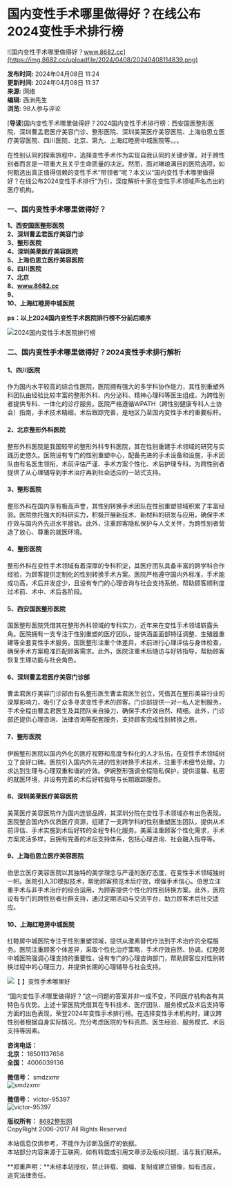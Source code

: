 # 国内变性手术哪里做得好？在线公布2024变性手术排行榜

![国内变性手术哪里做得好？www.8682.cc](https://img.8682.cc/uploadfile/2024/0408/20240408114839.png)

**发布时间:** 2024年04月08日 11:24  
**更新时间:** 2024年04月08日 11:37  
**来源:** 网络  
**编辑:** 西洲先生  
**浏览:** 98人参与评论

\[**导读**\]国内变性手术哪里做得好？2024国内变性手术排行榜：西安国医整形医院、深圳曹孟君医疗美容门诊、整形医院、深圳美莱医疗美容医院、上海伯思立医疗美容医院、四川医院、北京、第九、上海红睦房中城医院等。。。

在性别认同的探索旅程中，选择变性手术作为实现自我认同的关键步骤，对于跨性别者而言是一项重大且关乎生命质量的决定。然而，面对琳琅满目的医院选项，如何甄选出真正值得信赖的变性手术“带领者”呢？本文以“国内变性手术哪里做得好？在线公布2024变性手术排行”为引，深度解析十家在变性手术领域声名杰出的医疗机构。

### 一、国内变性手术哪里做得好？

**1、西安国医整形医院**  
**2、深圳曹孟君医疗美容门诊**  
**3、整形医院**  
**4、深圳美莱医疗美容医院**  
**5、上海伯思立医疗美容医院**  
**6、四川医院**  
**7、北京**  
**8、www.8682.cc**  
**9、**  
**10、上海红睦房中城医院**  

**ps：以上2024国内变性手术医院排行榜不分前后顺序**

![2024国内变性手术医院排行榜](https://img.8682.cc/uploadfile/2024/0408/20240408363895.png)

### 二、国内变性手术哪里做得好？2024变性手术排行解析

#### 1、四川医院
作为国内水平较高的综合性医院，医院拥有强大的多学科协作能力，其性别重塑外科团队由经验比较丰富的整形外科、内分泌科、精神心理科等医生组成，为跨性别者提供专科、一体化的诊疗服务。医院严格遵循WPATH（跨性别健康专科人士协会）指南，手术技术精细，术后跟踪完善，是地区乃至国内变性手术的重要标杆。

#### 2、北京整形外科医院
整形外科医院是我国较早的整形外科专科医院，其在性别重建手术领域的研究与实践历史悠久。医院设有专门的性别重塑中心，配备先进的手术设备和设施，手术团队由有名医生领衔，术前评估严谨、手术方案个性化、术后护理专科，为跨性别者提供了从心理辅导到手术治疗再到社会适应的一站式支持。

#### 3、整形医院
整形外科在国内享有极高声誉，其性别转换手术团队在性别重塑领域积累了丰富经验。医院依托强大的科研实力，积极开展新技术、新材料的研发与应用，确保手术疗效与国内外先进水平接轨。此外，注重顾客隐私保护与人文关怀，为跨性别者营造了放心、尊重的就医环境。

#### 4、整形医院
整形外科在变性手术领域有着深厚的专科积淀，其医疗团队具备丰富的跨学科合作经验，为顾客提供定制化的性别转换手术方案。医院严格遵守国内外标准，手术能成功高，术后并发症少，且设有专门的心理咨询与社会支持系统，帮助顾客顺利度过术前、术中、术后各阶段。

#### 5、西安国医整形医院
国医整形医院凭借其在整形外科领域的专科实力，近年来在变性手术领域崭露头角。医院拥有一支专注于性别重塑的医疗团队，提供涵盖面部特征调整、生殖器重建等全套变性手术服务。国医整形注重个体差异，术前进行心理评估与身体检查，确保手术方案稳准匹配顾客需求。此外，医院注重术后随访与好转指导，帮助顾客恢复生理功能与社会角色。

#### 6、深圳曹孟君医疗美容门诊部
曹孟君医疗美容门诊部由有名整形医生曹孟君医生创立，凭借其在整形美容行业的深厚影响力，吸引了众多寻求变性手术的顾客。门诊部提供一对一私人定制服务，手术全程由曹孟君医生及其团队亲自操刀，确保手术疗效自然、精细。此外，门诊部还提供心理咨询、法律咨询等配套服务，支持顾客完成性别转换之旅。

#### 7、整形医院
伊婉整形医院以国内外化的医疗视野和高度专科化的人才队伍，在变性手术领域树立了良好口碑。医院引入国内外先进的性别转换手术技术，注重手术细节处理，力求达到生理与心理双重和谐的疗效。伊婉整形强调全程隐私保护，提供温馨、私密的就医环境，并设有完善的术后好转指导与长期跟踪服务。

#### 8、深圳美莱医疗美容医院
美莱医疗美容医院作为国内连锁品牌，其深圳分院在变性手术领域亦有出色表现。医院整合国内外优质医疗资源，组建了一支跨学科的性别重塑医生团队，提供从术前评估、手术实施到术后好转的全程专科化服务。美莱注重顾客个性化需求，手术方案灵活多样，且拥有完善的术后支持体系，包括心理咨询、社会融入指导等。

#### 9、上海伯思立医疗美容医院
伯思立医疗美容医院以其独特的美学理念与严谨的医疗态度，在变性手术领域独树一帜。医院引入3D模拟技术，帮助顾客预览术后疗效，增强手术信心。伯思立注重手术与非手术治疗的综合运用，为顾客提供个性化的性别转换方案。此外，医院设有专门的跨性别者社群支持，通过定期活动与交流平台，助力顾客术后社交适应。

#### 10、上海红睦房中城医院
红睦房中城医院专注于性别重塑领域，提供从激素替代疗法到手术治疗的全程服务。医院注重顾客个体差异，采取个性化治疗策略，手术疗效自然、协调。红睦房中城医院强调心理支持的重要性，设有专门的心理咨询部门，帮助顾客应对性别转换过程中的心理压力，并提供长期的心理辅导与社会支持。

![【   】变性手术哪里好](https://img.8682.cc/uploadfile/2024/0408/20240408855557.png)

“国内变性手术哪里做得好？”这一问题的答案并非一成不变，不同医疗机构各有其特色与优势。上述十家医院凭借其在专科技术、医疗团队、服务模式及术后支持等方面的出色表现，荣登2024年变性手术排行榜。在选择变性手术机构时，建议跨性别者根据自身实际情况，充分考虑医院的专科资质、医生经验、服务模式、术后支持等因素。

**咨询电话：**  
**北京：** 18501137656  
**全国：** 4006039136  

**微信号：** smdzxmr  
![smdzxmr](/statics/8682.cc/images/qr1.png)  

**微信号：** victor-95397  
![victor-95397](/statics/8682.cc/images/qr2.png)  

**版权所有：** [8682整形网](https://www.8682.cc/page/copyright.html)  
CopyRight 2006-2017 All Rights Reserved  

本站信息仅供参考，不能作为诊断及医疗的依据。  
本站部分内容来源于互联网，如有转载或引用文章涉及版权问题，请与我们联系。

**郑重声明：**未经本站授权，禁止转载、摘编、复制或建立镜像，如有违反，追究法律责任。